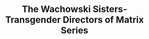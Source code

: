 ---
title: The Wachowski Sisters-Transgender Directors of Matrix Series
layout: index
news-url: https://www.bbc.co.uk/news/newsbeat-53692435
image-url: https://upload.wikimedia.org/wikipedia/commons/b/b2/Wachowskis%2C_Fantastic_Fest%2C_Cloud_Atlas.jpg
---